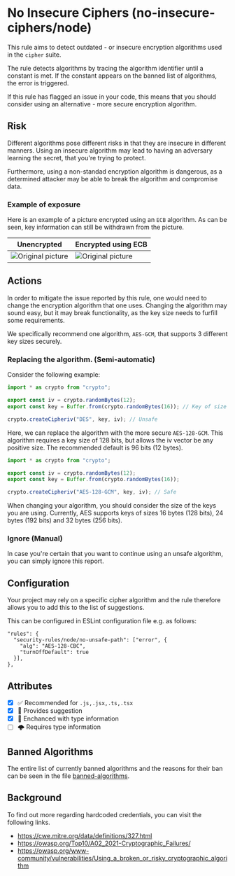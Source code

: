 # No Insecure Ciphers (no-insecure-ciphers/node)

This rule aims to detect outdated - or insecure encryption algorithms used in the `cipher` suite.

The rule detects algorithms by tracing the algorithm identifier until a constant is met. If the constant appears on the banned list of algorithms, the error is triggered.

If this rule has flagged an issue in your code, this means that you should consider using an alternative - more secure encryption algorithm.

## Risk

Different algorithms pose different risks in that they are insecure in different manners. Using an insecure algorithm may lead to having an adversary learning the secret, that you're trying to protect.

Furthermore, using a non-standad encryption algorithm is dangerous, as a determined attacker may be able to break the algorithm and compromise data.

### Example of exposure

Here is an example of a picture encrypted using an `ECB` algorithm. As can be seen, key information can still be withdrawn from the picture.

Unencrypted | Encrypted using ECB
--- | ---
![Original picture](https://upload.wikimedia.org/wikipedia/commons/5/56/Tux.jpg) | ![Original picture](https://upload.wikimedia.org/wikipedia/commons/f/f0/Tux_ecb.jpg)

## Actions

In order to mitigate the issue reported by this rule, one would need to change the encryption algorithm that one uses. Changing the algorithm may sound easy, but it may break functionality, as the key size needs to furfill some requirements.

We specifically recommend one algorithm, `AES-GCM`, that supports 3 different key sizes securely.

### Replacing the algorithm. (Semi-automatic)

Consider the following example:

```ts
import * as crypto from "crypto";

export const iv = crypto.randomBytes(12);
export const key = Buffer.from(crypto.randomBytes(16)); // Key of size 128 bits, since 16 * 8 = 128

crypto.createCipheriv("DES", key, iv); // Unsafe
```

Here, we can replace the algorithm with the more secure `AES-128-GCM`. This algorithm requires a key size of 128 bits, but allows the iv vector be any positive size. The recommended default is 96 bits (12 bytes).

```ts
import * as crypto from "crypto";

export const iv = crypto.randomBytes(12);
export const key = Buffer.from(crypto.randomBytes(16));

crypto.createCipheriv("AES-128-GCM", key, iv); // Safe
```

When changing your algorithm, you should consider the size of the keys you are using. Currently, AES supports keys of sizes 16 bytes (128 bits), 24 bytes (192 bits) and 32 bytes (256 bits).

### Ignore (Manual)

In case you're certain that you want to continue using an unsafe algorithm, you can simply ignore this report.

## Configuration

Your project may rely on a specific cipher algorithm and the rule therefore allows you to add this to the list of suggestions.

This can be configured in ESLint configuration file e.g. as follows:

```JSONC
"rules": {
  "security-rules/node/no-unsafe-path": ["error", {
    "alg": "AES-128-CBC",
    "turnOffDefault": true
  }],
},
```

## Attributes

- [X] ✅ Recommended for ```.js,.jsx,.ts,.tsx```
- [X] 🔧 Provides suggestion
- [X] 💭 Enchanced with type information
- [ ] 🌩 Requires type information

## Banned Algorithms

The entire list of currently banned algorithms and the reasons for their ban can be seen in the file [banned-algorithms].

  [banned-algorithms]: utils/banned-algorithms.ts

## Background

To find out more regarding hardcoded credentials, you can visit the following links.

- <https://cwe.mitre.org/data/definitions/327.html>
- <https://owasp.org/Top10/A02_2021-Cryptographic_Failures/>
- <https://owasp.org/www-community/vulnerabilities/Using_a_broken_or_risky_cryptographic_algorithm>